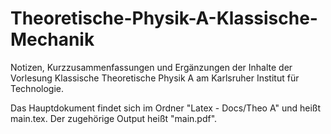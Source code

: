 # Theoretische-Physik-A-Klassische-Mechanik
Notizen, Kurzzusammenfassungen und Ergänzungen der Inhalte der Vorlesung Klassische Theoretische Physik A am Karlsruher Institut für Technologie. 

Das Hauptdokument findet sich im Ordner "Latex - Docs/Theo A" und heißt main.tex. Der zugehörige Output heißt "main.pdf". 
